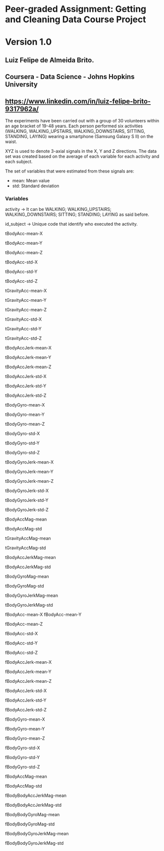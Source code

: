 # Peer-graded Assignment: Getting and Cleaning Data Course Project 
# Version 1.0 

## Luiz Felipe de Almeida Brito. 
## Coursera - Data Science - Johns Hopkins University
## https://www.linkedin.com/in/luiz-felipe-brito-9317962a/ 

The experiments have been carried out with a group of 30 volunteers within an age bracket of 19-48 years. 
Each person performed six activities (WALKING, WALKING_UPSTAIRS, WALKING_DOWNSTAIRS, SITTING, STANDING, LAYING) 
wearing a smartphone (Samsung Galaxy S II) on the waist.

XYZ is used to denote 3-axial signals in the X, Y and Z directions.
The data set was created based on the average of each variable for each activity and each subject.

The set of variables that were estimated from these signals are: 
- mean: Mean value
- std: Standard deviation

### Variables
activity -> It can be WALKING; WALKING_UPSTAIRS; WALKING_DOWNSTAIRS; SITTING; STANDING; LAYING as said before.

id_subject -> Unique code that identify who executed the activity.

tBodyAcc-mean-X 

tBodyAcc-mean-Y 

tBodyAcc-mean-Z 

tBodyAcc-std-X 

tBodyAcc-std-Y 

tBodyAcc-std-Z 

tGravityAcc-mean-X 

tGravityAcc-mean-Y 

tGravityAcc-mean-Z 

tGravityAcc-std-X 

tGravityAcc-std-Y 

tGravityAcc-std-Z 

tBodyAccJerk-mean-X 

tBodyAccJerk-mean-Y 

tBodyAccJerk-mean-Z 

tBodyAccJerk-std-X 

tBodyAccJerk-std-Y 

tBodyAccJerk-std-Z 

tBodyGyro-mean-X 

tBodyGyro-mean-Y 

tBodyGyro-mean-Z 

tBodyGyro-std-X 

tBodyGyro-std-Y 

tBodyGyro-std-Z 

tBodyGyroJerk-mean-X 

tBodyGyroJerk-mean-Y 

tBodyGyroJerk-mean-Z 

tBodyGyroJerk-std-X 

tBodyGyroJerk-std-Y 

tBodyGyroJerk-std-Z 

tBodyAccMag-mean 

tBodyAccMag-std 

tGravityAccMag-mean 

tGravityAccMag-std 

tBodyAccJerkMag-mean 

tBodyAccJerkMag-std 

tBodyGyroMag-mean 

tBodyGyroMag-std 

tBodyGyroJerkMag-mean 

tBodyGyroJerkMag-std 

fBodyAcc-mean-X 
fBodyAcc-mean-Y 

fBodyAcc-mean-Z 

fBodyAcc-std-X 

fBodyAcc-std-Y 

fBodyAcc-std-Z 

fBodyAccJerk-mean-X 

fBodyAccJerk-mean-Y 

fBodyAccJerk-mean-Z 

fBodyAccJerk-std-X 

fBodyAccJerk-std-Y 

fBodyAccJerk-std-Z 

fBodyGyro-mean-X 

fBodyGyro-mean-Y 

fBodyGyro-mean-Z 

fBodyGyro-std-X 

fBodyGyro-std-Y 

fBodyGyro-std-Z 

fBodyAccMag-mean 

fBodyAccMag-std 

fBodyBodyAccJerkMag-mean 

fBodyBodyAccJerkMag-std 

fBodyBodyGyroMag-mean 

fBodyBodyGyroMag-std 

fBodyBodyGyroJerkMag-mean 

fBodyBodyGyroJerkMag-std
